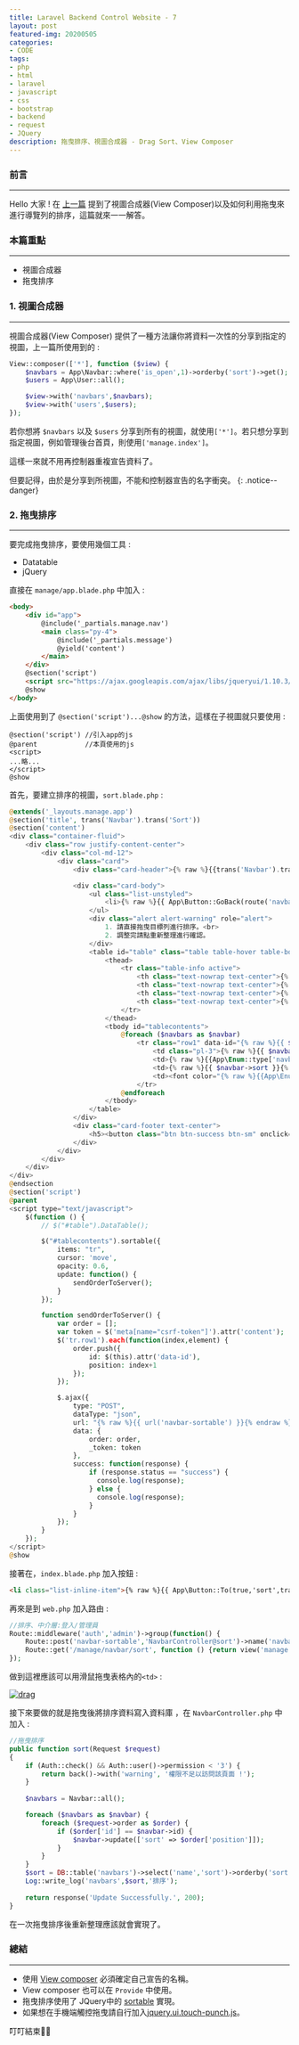 ```yaml
---
title: Laravel Backend Control Website - 7
layout: post
featured-img: 20200505
categories:
- CODE
tags:
- php
- html
- laravel
- javascript
- css
- bootstrap
- backend
- request
- JQuery
description: 拖曳排序、視圖合成器 - Drag Sort、View Composer
---
```


### 前言
---
Hello 大家 ! 在 [上一篇](https://jhuei.com/laravel-myweb-6/) 提到了視圖合成器(View Composer)以及如何利用拖曳來進行導覽列的排序，這篇就來一一解答。

### 本篇重點
---
* 視圖合成器
* 拖曳排序

### 1. 視圖合成器
---
視圖合成器(View Composer) 提供了一種方法讓你將資料一次性的分享到指定的視圖，上一篇所使用到的 :

```php
View::composer(['*'], function ($view) {
    $navbars = App\Navbar::where('is_open',1)->orderby('sort')->get();
    $users = App\User::all();

    $view->with('navbars',$navbars);
    $view->with('users',$users);
});
```

若你想將 `$navbars` 以及 `$users` 分享到所有的視圖，就使用`['*']`。若只想分享到指定視圖，例如管理後台首頁，則使用`['manage.index']`。

這樣一來就不用再控制器重複宣告資料了。

但要記得，由於是分享到所視圖，不能和控制器宣告的名字衝突。
{: .notice--danger}


### 2. 拖曳排序
---
要完成拖曳排序，要使用幾個工具 :
* Datatable
* jQuery

直接在 `manage/app.blade.php` 中加入 :
```html
<body>
    <div id="app">
        @include('_partials.manage.nav')
        <main class="py-4">
            @include('_partials.message')
            @yield('content')
        </main>
    </div>
    @section('script')
    <script src="https://ajax.googleapis.com/ajax/libs/jqueryui/1.10.3/jquery-ui.min.js"></script>
    @show
</body>
```
上面使用到了 `@section('script')...@show` 的方法，這樣在子視圖就只要使用 :
```
@section('script') //引入app的js
@parent            //本頁使用的js 
<script>
...略...
</script>
@show
```

首先，要建立排序的視圖，`sort.blade.php` :
```php
@extends('_layouts.manage.app')
@section('title', trans('Navbar').trans('Sort'))
@section('content')
<div class="container-fluid">
    <div class="row justify-content-center">
        <div class="col-md-12">
            <div class="card">
                <div class="card-header">{% raw %}{{trans('Navbar').trans('Sort')}}{% endraw %}</div>

                <div class="card-body">
                    <ul class="list-unstyled">
                        <li>{% raw %}{{ App\Button::GoBack(route('navbar.index')) }}{% endraw %}</li>
                    </ul>
                    <div class="alert alert-warning" role="alert">
                        1. 請直接拖曳目標列進行排序。<br>
                        2. 調整完請點重新整理進行確認。
                    </div>
                    <table id="table" class="table table-hover table-bordered text-center">
                        <thead>
                            <tr class="table-info active">
                                <th class="text-nowrap text-center">{% raw %}{{trans('Navbar').trans('Name')}}{% endraw %}</th>
                                <th class="text-nowrap text-center">{% raw %}{{ trans('Type') }}{% endraw %}</th>
                                <th class="text-nowrap text-center">{% raw %}{{ trans('Sort') }}{% endraw %}</th>
                                <th class="text-nowrap text-center">{% raw %}{{ trans('Is_open') }}{% endraw %}</th>
                            </tr>
                        </thead>
                        <tbody id="tablecontents">
                            @foreach ($navbars as $navbar)
                                <tr class="row1" data-id="{% raw %}{{ $navbar->id }}{% endraw %}">
                                    <td class="pl-3">{% raw %}{{ $navbar->name }}{% endraw %}</td>
                                    <td>{% raw %}{{App\Enum::type['navbar'][$navbar->type]}}{% endraw %}</td>
                                    <td>{% raw %}{{ $navbar->sort }}{% endraw %}</td>
                                    <td><font color="{% raw %}{{App\Enum::is_open['color'][$navbar->is_open]}}{% endraw %}"><i class="fas fa-{% raw %}{{App\Enum::is_open['label'][$navbar->is_open]}}{% endraw %}"></i></font></td>
                                </tr>
                            @endforeach
                        </tbody>
                    </table>
                </div>
                <div class="card-footer text-center">
                    <h5><button class="btn btn-success btn-sm" onclick="window.location.reload()">{% raw %}{{ trans('Refresh') }}{% endraw %}</button></h5>
                </div>
            </div>
        </div>
    </div>
</div>
@endsection
@section('script')
@parent
<script type="text/javascript">
    $(function () {
        // $("#table").DataTable();

        $("#tablecontents").sortable({
            items: "tr",
            cursor: 'move',
            opacity: 0.6,
            update: function() {
                sendOrderToServer();
            }
        });

        function sendOrderToServer() {
            var order = [];
            var token = $('meta[name="csrf-token"]').attr('content');
            $('tr.row1').each(function(index,element) {
                order.push({
                    id: $(this).attr('data-id'),
                    position: index+1
                });
            });

            $.ajax({
                type: "POST",
                dataType: "json",
                url: "{% raw %}{{ url('navbar-sortable') }}{% endraw %}",
                data: {
                    order: order,
                    _token: token
                },
                success: function(response) {
                    if (response.status == "success") {
                      console.log(response);
                    } else {
                      console.log(response);
                    }
                }
            });
        }
    });
</script>
@show

```

接著在，`index.blade.php` 加入按鈕 :

```html
<li class="list-inline-item">{% raw %}{{ App\Button::To(true,'sort',trans('Sort'),'','btn-primary') }}{% endraw %}</li>
```

再來是到 `web.php` 加入路由 :

```php
//排序、中介層:登入/管理員
Route::middleware('auth','admin')->group(function() {
    Route::post('navbar-sortable','NavbarController@sort')->name('navbar.sort');
    Route::get('/manage/navbar/sort', function () {return view('manage.navbar.sort');});
});
```

做到這裡應該可以用滑鼠拖曳表格內的`<td>` :

[![drag](https://i.imgur.com/DixcbAx.gif)](https://i.imgur.com/DixcbAx.gif)

接下來要做的就是拖曳後將排序資料寫入資料庫 ，在 `NavbarController.php` 中加入 :

```php
//拖曳排序
public function sort(Request $request)
{
    if (Auth::check() && Auth::user()->permission < '3') {
        return back()->with('warning', '權限不足以訪問該頁面 !');
    }
    
    $navbars = Navbar::all();

    foreach ($navbars as $navbar) {
        foreach ($request->order as $order) {
            if ($order['id'] == $navbar->id) {
                $navbar->update(['sort' => $order['position']]);
            }
        }
    }
    $sort = DB::table('navbars')->select('name','sort')->orderby('sort')->get();
    Log::write_log('navbars',$sort,'排序');
    
    return response('Update Successfully.', 200);
}
```
在一次拖曳排序後重新整理應該就會實現了。

### 總結
---
* 使用 [View composer](https://laravel.com/docs/5.8/views#view-composers) 必須確定自己宣告的名稱。
* View composer 也可以在 `Provide` 中使用。
* 拖曳排序使用了 JQuery中的  [sortable](https://jqueryui.com/sortable/) 實現。
* 如果想在手機端觸控拖曳請自行加入[jquery.ui.touch-punch.js](https://raw.githubusercontent.com/furf/jquery-ui-touch-punch/master/jquery.ui.touch-punch.js)。

叮叮結束🙋‍♂️
